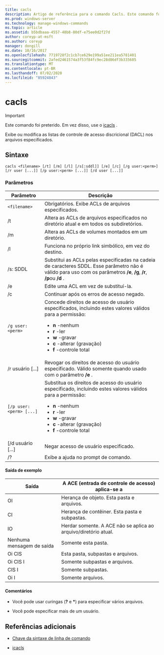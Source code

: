 ```yaml
---
title: cacls
description: Artigo de referência para o comando Cacls. Este comando foi preterido e não tem garantia de suporte em versões futuras do Windows.
ms.prod: windows-server
ms.technology: manage-windows-commands
ms.topic: article
ms.assetid: b5bdbaaa-4557-48b8-80df-e75ee0d2f27d
author: coreyp-at-msft
ms.author: coreyp
manager: dongill
ms.date: 10/16/2017
ms.openlocfilehash: 7719728f2c1cb7ce629e199a51ee211ea5781401
ms.sourcegitcommit: 2afed2461574a3f53f84fc9ec28d86df3b335685
ms.translationtype: MT
ms.contentlocale: pt-BR
ms.lasthandoff: 07/02/2020
ms.locfileid: "85924843"
---
```

# <a name="cacls"></a>cacls

>[!IMPORTANT]
> Este comando foi preterido. Em vez disso, use o [icacls](icacls.md) .

Exibe ou modifica as listas de controle de acesso discricional (DACL) nos arquivos especificados.

## <a name="syntax"></a>Sintaxe

```
cacls <filename> [/t] [/m] [/l] [/s[:sddl]] [/e] [/c] [/g user:<perm>] [/r user [...]] [/p user:<perm> [...]] [/d user [...]]
```

### <a name="parameters"></a>Parâmetros

| Parâmetro | Descrição |
| --------- | ----------- |
| `<filename>` | Obrigatórios. Exibe ACLs de arquivos especificados. |
| /t | Altera as ACLs de arquivos especificados no diretório atual e em todos os subdiretórios. |
| /m | Altera as ACLs de volumes montados em um diretório. |
| /l | Funciona no próprio link simbólico, em vez do destino. |
| /s: SDDL | Substitui as ACLs pelas especificadas na cadeia de caracteres SDDL. Esse parâmetro não é válido para uso com os parâmetros **/e**, **/g**, **/r**, **/p**ou **/d** . |
| /e | Edite uma ACL em vez de substituí-la. |
| /c | Continuar após os erros de acesso negado. |
| `/g user:<perm>` | Concede direitos de acesso de usuário especificados, incluindo estes valores válidos para a permissão:<ul><li>**n** -nenhum</li><li>**r** -ler</li><li>**w** -gravar</li><li>**c** -alterar (gravação)</li><li>**f** -controle total</li></ul> |
| /r usuário [...] | Revogar os direitos de acesso do usuário especificado. Válido somente quando usado com o parâmetro **/e** . |
| `[/p user:<perm> [...]` | Substitua os direitos de acesso do usuário especificado, incluindo estes valores válidos para a permissão:<ul><li>**n** -nenhum</li><li>**r** -ler</li><li>**w** -gravar</li><li>**c** -alterar (gravação)</li><li>**f** -controle total</li></ul> |
| [/d usuário [...] | Negar acesso de usuário especificado. |
| /? | Exibe a ajuda no prompt de comando. |

#### <a name="sample-output"></a>Saída de exemplo

| Saída | A ACE (entrada de controle de acesso) aplica-se a |
-------- | ------------------------------------- |
| OI | Herança de objeto. Esta pasta e arquivos. |
| CI | Herança de contêiner. Esta pasta e subpastas. |
| IO | Herdar somente. A ACE não se aplica ao arquivo/diretório atual. |
| Nenhuma mensagem de saída | Somente esta pasta. |
| Oi CIS | Esta pasta, subpastas e arquivos. |
| Oi CIS I | Somente subpastas e arquivos. |
| CIS I | Somente subpastas. |
| Oi I | Somente arquivos. |

#### <a name="remarks"></a>Comentários

- Você pode usar curingas (**?** e **&#42;**) para especificar vários arquivos.

- Você pode especificar mais de um usuário.

## <a name="additional-references"></a>Referências adicionais

- [Chave da sintaxe de linha de comando](command-line-syntax-key.md)

- [icacls](icacls.md)
